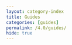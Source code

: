 ```yaml
---
layout: category-index
title: Guides
categories: [guides]
permalink: /4.0/guides/
hide: true
---
```


